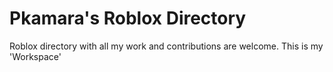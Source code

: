# Pkamara's Roblox Directory
Roblox directory with all my work and contributions are welcome. This is my 'Workspace'
